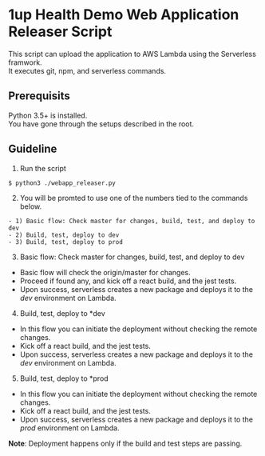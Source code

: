 # 1up Health Demo Web Application Releaser Script 
This script can upload the application to AWS Lambda using the Serverless framwork.  
It executes git, npm, and serverless commands.

## Prerequisits
Python 3.5+ is installed.  
You have gone through the setups described in the root.

## Guideline
1. Run the script
```
$ python3 ./webapp_releaser.py
```

2. You will be promted to use one of the numbers tied to the commands below.
```
- 1) Basic flow: Check master for changes, build, test, and deploy to dev
- 2) Build, test, deploy to dev
- 3) Build, test, deploy to prod
```

3. Basic flow: Check master for changes, build, test, and deploy to dev
* Basic flow will check the origin/master for changes. 
* Proceed if found any, and kick off a react build, and the jest tests.
* Upon success, serverless creates a new package and deploys it to the *dev* environment on Lambda. 

4. Build, test, deploy to *dev
* In this flow you can initiate the deployment without checking the remote changes.
* Kick off a react build, and the jest tests.
* Upon success, serverless creates a new package and deploys it to the *dev* environment on Lambda.

5. Build, test, deploy to *prod
* In this flow you can initiate the deployment without checking the remote changes.
* Kick off a react build, and the jest tests.
* Upon success, serverless creates a new package and deploys it to the *prod* environment on Lambda.

**Note**: Deployment happens only if the build and test steps are passing.
